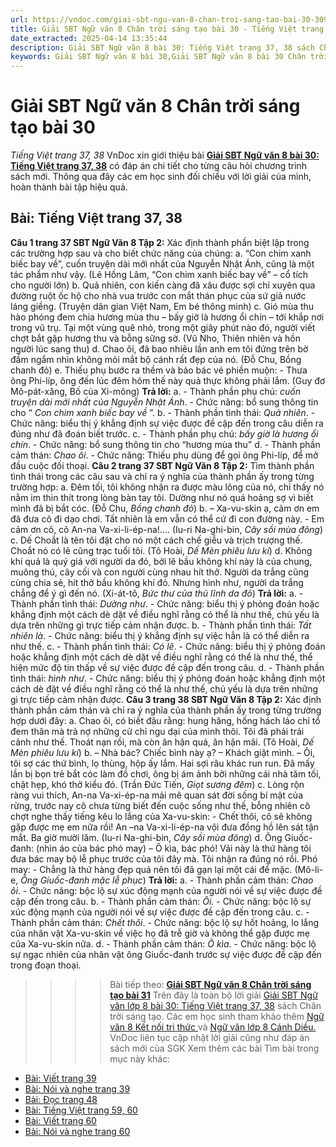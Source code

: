 ```yaml
---
url: https://vndoc.com/giai-sbt-ngu-van-8-chan-troi-sang-tao-bai-30-309536
title: Giải SBT Ngữ văn 8 Chân trời sáng tạo bài 30 - Tiếng Việt trang 37, 38 - VnDoc.com
date_extracted: 2025-04-14 13:35:44
description: Giải SBT Ngữ văn 8 bài 30: Tiếng Việt trang 37, 38 sách Chân trời sáng tạo có đáp án chi tiết cho các bạn cùng tham khảo.
keywords: Giải SBT Ngữ văn 8 bài 30,Giải SBT Ngữ văn 8 bài 30 Chân trời sáng tạo,Giải sách bài tập Ngữ văn CTST lớp 8,Ngữ văn lớp 8 Chân trời sáng tạo,giải bài tập ngữ văn lớp 8,bài Tiếng Việt trang 37,giải SBT ngữ văn 8 CTST trang 37,giải SBT ngữ văn 8 CTST trang 38
---
```


# Giải SBT Ngữ văn 8 Chân trời sáng tạo bài 30
 _Tiếng Việt trang 37, 38_
VnDoc xin giới thiệu bài **[Giải SBT Ngữ văn 8 bài 30: Tiếng Việt trang 37, 38](<https://vndoc.com/giai-sbt-ngu-van-8-chan-troi-sang-tao-bai-30-309536>)** có đáp án chi tiết cho từng câu hỏi chương trình sách mới. Thông qua đây các em học sinh đối chiếu với lời giải của mình, hoàn thành bài tập hiệu quả.
## **Bài: Tiếng Việt trang 37, 38**
**Câu 1 trang 37 SBT Ngữ Văn 8 Tập 2:** Xác định thành phần biệt lập trong các trường hợp sau và cho biết chức năng của chúng:
a. “Con chim xanh biếc bay về”, cuốn truyện dài mới nhất của Nguyễn Nhật Ánh, cũng là một tác phẩm như vậy.
\(Lê Hồng Lâm, “Con chim xanh biếc bay về” – cổ tích cho người lớn\)
b. Quả nhiên, con kiến càng đã xâu được sợi chỉ xuyên qua đường ruột ốc hộ cho nhà vua trước con mắt thán phục của sứ giả nước láng giềng.
\(Truyện dân gian Việt Nam, Em bé thông minh\)
c. Gió mùa thu hào phóng đem chia hương mùa thu – bấy giờ là hương ổi chín – tới khắp nơi trong vũ trụ. Tại một vùng quê nhỏ, trong một giây phút nào đó, người viết chợt bắt gặp hương thu và bỗng sững sờ.
\(Vũ Nho, Thiên nhiên và hồn người lúc sang thu\)
d. Chao ôi, đã bao nhiêu lần anh em tôi đứng trên bờ đầm ngắm nhìn không mỏi mắt bộ cánh rất đẹp của nó.
\(Đỗ Chu, Bồng chanh đỏ\)
e. Thiếu phụ bước ra thềm và bảo bác vẻ phiền muộn:
\- Thưa ông Phi-líp, ông đến lúc đêm hôm thế này quả thực không phải lắm.
\(Guy đơ Mô-pát-xăng, Bố của Xi-mông\)
**Trả lời:**
a. - Thành phần phụ chú: _cuốn truyện dài mới nhất của Nguyễn Nhật Ánh_.
\- Chức năng: bổ sung thông tin cho “ _Con chim xanh biếc bay về_ ”.
b. - Thành phần tình thái: _Quả nhiên_.
\- Chức năng: biểu thị ý khẳng định sự việc được đề cập đến trong câu diễn ra đúng như đã đoán biết trước.
c. - Thành phần phụ chú: _bấy giờ là hương ổi chín_.
\- Chức năng: bổ sung thông tin cho “hương mùa thu”
d. - Thành phần cảm thán: _Chao ôi_.
\- Chức năng: Thiếu phụ dùng để gọi ông Phi-líp, để mở đầu cuộc đối thoại.
**Câu 2 trang 37 SBT Ngữ Văn 8 Tập 2:** Tìm thành phần tình thái trong các câu sau và chỉ ra ý nghĩa của thành phần ấy trong từng trường hợp:
a. Đêm tối, tôi không nhận ra được màu lông của nó, chỉ thấy nó nằm im thin thít trong lòng bàn tay tôi. Dường như nó quá hoảng sợ vì biết mình đã bị bắt cóc.
\(Đỗ Chu, _Bồng chanh đỏ_\)
b. – Xa-vu-skin ạ, cảm ơn em đã đưa cô đi dạo chơi. Tất nhiên là em vẫn có thể cứ đi con đường này.
\- Em cảm ơn cô, cô An-na Va-xi-li-ép-na\!....
\(Iu-ri Na-ghi-bin, _Cây sồi mùa đông_\)
c. Dế Choắt là tên tôi đặt cho nó một cách chế giễu và trịch trượng thế. Choắt nó có lẽ cũng trạc tuổi tôi.
\(Tô Hoài, _Dế Mèn phiêu lưu kí_\)
d. Không khí quả là quý giá với người da đỏ, bởi lẽ bầu không khí này là của chung, muông thú, cây cối và con người cùng nhau hít thở. Người da trắng cũng cùng chia sẻ, hít thở bầu không khí đó. Nhưng hình như, người da trắng chẳng để ý gì đến nó.
\(Xi-át-tô, _Bức thư của thủ lĩnh da đỏ_\)
**Trả lời:**
a. - Thành phần tình thái: _Dường như_.
\- Chức năng: biểu thị ý phỏng đoán hoặc khẳng định một cách dè dặt về điều nghĩ rằng có thể là như thế, chủ yếu là dựa trên những gì trực tiếp cảm nhận được.
b. - Thành phần tình thái: _Tất nhiên là_.
\- Chức năng: biểu thị ý khẳng định sự việc hẳn là có thể diễn ra như thế.
c. - Thành phần tình thái: _Có lẽ_.
\- Chức năng: biểu thị ý phỏng đoán hoặc khẳng định một cách dè dặt về điều nghĩ rằng có thể là như thế, thể hiện mức độ tin thấp về sự việc được đề cập đến trong câu.
d. - Thành phần tình thái: _hình như_.
\- Chức năng: biểu thị ý phỏng đoán hoặc khẳng định một cách dè đặt về điều nghĩ rằng có thể là như thế, chủ yếu là dựa trên những gì trực tiếp cảm nhận được.
**Câu 3 trang 38 SBT Ngữ Văn 8 Tập 2:** Xác định thành phần cảm thán và chỉ ra ý nghĩa của thành phần ấy trong từng trường hợp dưới đây:
a. Chao ôi, có biết đâu rằng: hung hăng, hống hách láo chỉ tổ đem thân mà trả nợ những cử chỉ ngu dại của mình thôi. Tôi đã phải trải cảnh như thế. Thoát nạn rồi, mà còn ân hận quá, ân hận mãi.
\(Tô Hoài, _Dế Mèn phiêu lưu kí_\)
b. – Nhà bác? Chiếc bình này ạ? – Khách giật mình. – Ôi, tôi sợ các thứ bình, lọ thùng, hộp ấy lắm.
Hai sợi râu khác run run. Đã mấy lần bị bọn trẻ bắt cóc làm đồ chơi, ông bị ám ảnh bởi những cái nhà tăm tối, chật hẹp, khó thở kiểu đó.
\(Trần Đức Tiến, _Giọt sương đêm_\)
c. Lòng rộn ràng vui thích, An-na Va-xi-ép-na mải mê quan sát đời sống bí mật của rừng, trước nay cô chưa từng biết đến cuộc sống như thế, bỗng nhiên cô chợt nghe thấy tiếng kêu lo lắng của Xa-vu-skin:
\- Chết thôi, cô sẽ không gặp được mẹ em nữa rồi\!
An –na Va-xi-li-ép-na vội đưa đồng hồ lên sát tận mắt. Ba giờ mười lăm.
\(Iu-ri Na-ghi-bin, _Cây sồi mùa đông_\)
d. Ông Giuốc-đanh: \(nhìn áo của bác phó may\) – Ô kìa, bác phó\! Vải này là thứ hàng tôi đưa bác may bộ lễ phục trước của tôi đây mà. Tôi nhận ra đúng nó rồi.
Phó may: - Chẳng là thứ hàng đẹp quá nên tôi đã gạn lại một cái để mặc.
\(Mô-li-e, _Ông Giuốc-đanh mặc lễ phục_\)
**Trả lời:**
a. - Thành phần cảm thán: _Chao ôi_.
\- Chức năng: bộc lộ sự xúc động mạnh của người nói về sự việc được đề cập đến trong câu.
b. - Thành phần cảm thán: _Ôi._
\- Chức năng: bộc lộ sự xúc động mạnh của người nói về sự việc được đề cập đến trong câu.
c. - Thành phần cảm thán: _Chết thôi_.
\- Chức năng: bộc lộ sự hốt hoảng, lo lắng của nhân vật Xa-vu-skin về việc họ đã trễ giờ và không thể gặp được mẹ của Xa-vu-skin nữa.
d. - Thành phần cảm thán: _Ô kìa_.
\- Chức năng: bộc lộ sự ngạc nhiên của nhân vật ông Giuốc-đanh trước sự việc được đề cập đến trong đoạn thoại.
>>>> Bài tiếp theo: **[Giải SBT Ngữ văn 8 Chân trời sáng tạo bài 31](<https://vndoc.com/giai-sbt-ngu-van-8-chan-troi-sang-tao-bai-31-309538>)**
Trên đây là toàn bộ lời giải [Giải SBT Ngữ văn lớp 8 bài 30: Tiếng Việt trang 37, 38](<https://vndoc.com/giai-sbt-ngu-van-8-chan-troi-sang-tao-bai-30-309536>) sách Chân trời sáng tạo. Các em học sinh tham khảo thêm [Ngữ văn 8 Kết nối tri thức ](<https://vndoc.com/ngu-van-8-ket-noi-tri-thuc>)và [Ngữ văn lớp 8 Cánh Diều.](<https://vndoc.com/ngu-van-8-canh-dieu>) VnDoc liên tục cập nhật lời giải cũng như đáp án sách mới của SGK
Xem thêm các bài Tìm bài trong mục này khác:
  * [Bài: Viết trang 39](</giai-sbt-ngu-van-8-chan-troi-sang-tao-bai-31-309538>)
  * [Bài: Nói và nghe trang 39](</giai-sbt-ngu-van-8-chan-troi-sang-tao-bai-32-309541>)
  * [Bài: Đọc trang 48](</giai-sbt-ngu-van-8-chan-troi-sang-tao-bai-33-309552>)
  * [Bài: Tiếng Việt trang 59, 60](</giai-sbt-ngu-van-8-chan-troi-sang-tao-bai-34-309561>)
  * [Bài: Viết trang 60](</giai-sbt-ngu-van-8-chan-troi-sang-tao-bai-35-309563>)
  * [Bài: Nói và nghe trang 60](</giai-sbt-ngu-van-8-chan-troi-sang-tao-bai-36-309567>)

